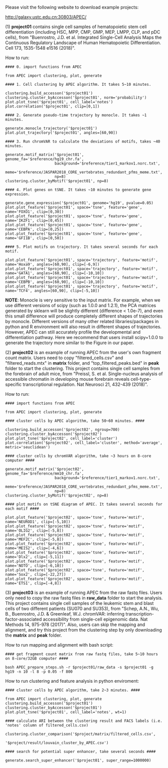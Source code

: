 Please visit the following website to download example projects:

http://galaxy.ustc.edu.cn:30803/APEC/

(1) **project01** contains single cell samples of hematopoietic stem cell differentiation (including HSC, MPP, CMP, GMP, MEP, LMPP, CLP, and pDC cells), from "Buenrostro, J.D. et al. Integrated Single-Cell Analysis Maps the Continuous Regulatory Landscape of Human Hematopoietic Differentiation. Cell 173, 1535-1548 e1516 (2018)".

How to run:

    #### 0. import functions from APEC

    from APEC import clustering, plot, generate

    #### 1. Cell clustering by APEC algorithm. It takes 5~10 minutes.

    clustering.build_accesson('$project01')
    clustering.cluster_byAccesson('$project01', norm='probability')
    plot.plot_tsne('$project01', cell_label='notes')
    plot.correlation('$project01', clip=[0,1])

    #### 2. Generate pseudo-time trajectory by monocle. It takes ~1 minutes.

    generate.monocle_trajectory('$project01')
    plot.plot_trajectory('$project01', angles=[60,90])

    #### 3. Run chromVAR to calculate the deviations of motifs, takes ~40 minutes.

    generate.motif_matrix('$project01', genome_fa='$reference/hg19_chr.fa',
                          background='$reference/tier1_markov1.norc.txt',
                          meme='$reference/JASPAR2018_CORE_vertebrates_redundant_pfms_meme.txt',
                          np=8)
    clustering.cluster_byMotif('$project01', np=8)

    #### 4. Plot genes on tSNE. It takes ~10 minutes to generate gene expression.

    generate.gene_expression('$project01', genome='hg19', pvalue=0.05)
    plot.plot_feature('$project01', space='tsne', feature='gene', name='FOXO1', clip=[0,30])
    plot.plot_feature('$project01', space='tsne', feature='gene', name='IKZF1', clip=[0,45])
    plot.plot_feature('$project01', space='tsne', feature='gene', name='CEBPA', clip=[0,25])
    plot.plot_feature('$project01', space='tsne', feature='gene', name='GFI1B', clip=[0,50])

    #### 5. Plot motifs on trajectory. It takes several seconds for each motif.

    plot.plot_feature('$project01', space='trajectory', feature='motif', name='Hoxa9', angles=[60,90], clip=[-6,9])
    plot.plot_feature('$project01', space='trajectory', feature='motif', name='GATA1', angles=[60,90], clip=[-10,10])
    plot.plot_feature('$project01', space='trajectory', feature='motif', name='CEBPB', angles=[60,90], clip=[-10,10])
    plot.plot_feature('$project01', space='trajectory', feature='motif', name='TCF4', angles=[60,90], clip=[-5,10])

**NOTE**: Monocle is very sensitive to the input matrix. For example, when we use different versions of scipy (such as 1.0.0 and 1.2.1), the PCA matrices generated by sklearn will be slightly different (difference < 1.0e-7), and even this small difference will produce completely different shapes of trajectories by monocle. Different versions of many other related libraries/packages in python and R environment will also result in different shapes of trajectories. However, APEC can still accurately profile the developmental and differentiation pathway. Here we recommend that users install scipy=1.0.0 to generate the trajectory more similar to the Figure in our paper.


(2) **project02** is an example of running APEC from the user's own fragment count matrix. Users need to copy "filtered_cells.csv" and "filtered_reads.mtx" in **matrix** folder, and "top_filtered_peaks.bed" in **peak** folder to start the clustering. This project contains single cell samples from the forebrain of adult mice, from "Preissl, S. et al. Single-nucleus analysis of accessible chromatin in developing mouse forebrain reveals cell-type-specific transcriptional regulation. Nat Neurosci 21, 432-439 (2018)".

How to run:

    #### import functions from APEC

    from APEC import clustering, plot, generate

    #### cluster cells by APEC algorithm, take 50~60 minutes. ####

    clustering.build_accesson('$project02', ngroup=700)
    clustering.cluster_byAccesson('$project02')
    plot.plot_tsne('$project02', cell_label='cluster')
    plot.correlation('$project02', cell_label='cluster', method='average', metric='seuclidean')

    #### cluster cells by chromVAR algorithm, take ~3 hours on 8-core computer ####

    generate.motif_matrix('$project02', genome_fa='$reference/mm10_chr.fa',
                          background='$reference/tier1_markov1.norc.txt',
                          meme='$reference/JASPAR2018_CORE_vertebrates_redundant_pfms_meme.txt',
                          np=8)
    clustering.cluster_byMotif('$project02', np=8)

    #### plot motifs on tSNE diagram of APEC. It takes several seconds for each motif ####

    plot.plot_feature('$project02', space='tsne', feature='motif', name='NEUROD1', clip=[-5,10])
    plot.plot_feature('$project02', space='tsne', feature='motif', name='OLIG2', clip=[-5,8])
    plot.plot_feature('$project02', space='tsne', feature='motif', name='MEF2C', clip=[-5,8])
    plot.plot_feature('$project02', space='tsne', feature='motif', name='MEIS2', clip=[-4,6])
    plot.plot_feature('$project02', space='tsne', feature='motif', name='Dlx2', clip=[-5,11])
    plot.plot_feature('$project02', space='tsne', feature='motif', name='NOTO', clip=[-6,10])
    plot.plot_feature('$project02', space='tsne', feature='motif', name='Sox2', clip=[-22,27])
    plot.plot_feature('$project02', space='tsne', feature='motif', name='ETS1', clip=[-4,8])


(3) **project03** is an example of running APEC from the raw fastq files. Users only need to copy the raw fastq files in **raw_data** folder to start the analysis. This project contains single cell samples of the leukemic stem and blast cells of two different patients (SU070 and SU353), from "Schep, A.N., Wu, B., Buenrostro, J.D. & Greenleaf, W.J. chromVAR: inferring transcription-factor-associated accessibility from single-cell epigenomic data. Nat Methods 14, 975-978 (2017)". Also, users can skip the mapping and alignment, and try this project from the clustering step by only downloading the **matrix** and **peak** folder.

How to run mapping and alignment with bash script:

    #### get fragment count matrix from raw fastq files, take 5~10 hours on 8-core/32GB computer ####

    bash APEC_prepare_steps.sh -r $project01/raw_data -s $project01 -g hg19 -n 10 -l 8 -p 0.05 -f 800

How to run clustering and feature analysis in python enviroment:

    #### cluster cells by APEC algorithm, take 2~3 minutes. ####

    from APEC import clustering, plot, generate
    clustering.build_accesson('$project01')
    clustering.cluster_byAccesson('$project01')
    plot.plot_tsne('$project01', cell_label='notes', wt=1)

    #### calculate ARI between the clustering result and FACS labels (i.e. 'notes' column of filtered_cells.csv)

    clustering.cluster_comparison('$project/matrix/filtered_cells.csv',
                                  '$project/result/louvain_cluster_by_APEC.csv')

    #### search for potential super enhancer, take several seconds ####

    generate.search_super_enhancer('$project01', super_range=1000000)
